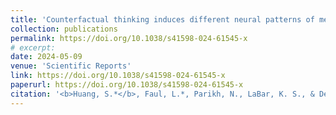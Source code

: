 ```yaml
---
title: 'Counterfactual thinking induces different neural patterns of memory modification in anxious individuals'
collection: publications
permalink: https://doi.org/10.1038/s41598-024-61545-x
# excerpt: 
date: 2024-05-09
venue: 'Scientific Reports'
link: https://doi.org/10.1038/s41598-024-61545-x
paperurl: https://doi.org/10.1038/s41598-024-61545-x
citation: '<b>Huang, S.*</b>, Faul, L.*, Parikh, N., LaBar, K. S., & De Brigard, F. (in press). Counterfactual thinking induces different neural patterns of memory modification in anxious individuals.; <i>Sientific Reports, 14.</i>(1), 10630.'
---
```

